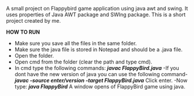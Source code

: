 
A small project on Flappybird game application using java awt and swing.
It uses properties of Java AWT package and SWIng package. This is a short project created by me.

**HOW TO RUN**
- Make sure you save all the files in the same folder.
- Make sure the java file is stored in Notepad and should be a .java file.
- Open the folder.
- Open cmd from the folder (clear the path and type cmd).
- In cmd type the following commands:
  ***javac FlappyBird.java***
  -If you dont have the new version of java you can use the following command-
    ***javac -source enter/version -target FlappyBird.java***
  Click enter.
-Now type:
  ***java FlappyBird***
 A window opens of FlappyBird game using java.
